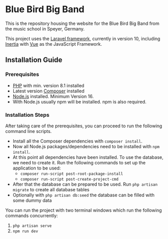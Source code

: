 # Blue Bird Big Band

This is the repository housing the website for the Blue Bird Big Band from the music school in Speyer, Germany.

This project uses the [Laravel framework](https://laravel.com/), currently in version 10,
including [Inertia](https://inertiajs.com/) with [Vue](https://vuejs.org/) as the JavaScript Framework.

## Installation Guide

### Prerequisites

- [PHP](https://www.php.net/manual/en/install.php) with min. version 8.1 installed
- Latest version [Composer](https://getcomposer.org/download/) installed
- [Node.js](https://nodejs.org/en) installed. Minimum Version 16.
- With Node.js usually npm will be installed. npm is also required.

### Installation Steps

After taking care of the prerequisites, you can proceed to run the following command line scripts.

- Install all the Composer dependencies with `composer install`.
- Now all Node.js packages/dependencies need to be installed with `npm install`.
- At this point all dependencies have been installed. To use the database, we need to create it. Run the following
  commands to set up the application to be used:
    - `composer run-script post-root-package-install`
    - `composer run-script post-create-project-cmd`
- After that the database can be prepared to be used. Run `php artisan migrate` to create all database tables
- Optionally with `php artisan db:seed` the database can be filled with some dummy data

You can run the project with two terminal windows which run the following commands concurrently:

1) `php artisan serve`
2) `npm run dev`
